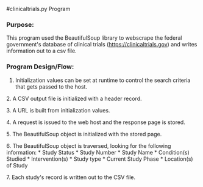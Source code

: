 #clinicaltrials.py Program

### Purpose:
This program used the BeautifulSoup library to webscrape the federal government's database of clinical trials (https://clinicaltrials.gov) and writes information out to a csv file.

### Program Design/Flow:
1. Initialization values can be set at runtime to control the search criteria that gets passed to the host.
<p>
2. A CSV output file is initialized with a header record.
<p>
3. A URL is built from initialization values.
<p>
4. A request is issued to the web host and the response page is stored.
<p>
5. The BeautifulSoup object is initialized with the stored page.
<p>
6. The BeautifulSoup object is traversed, looking for the following information:
	* Study Status
	* Study Number
	* Study Name
	* Condition(s) Studied
	* Intervention(s)
	* Study type
	* Current Study Phase
	* Location(s) of Study
<p>
7. Each study's record is written out to the CSV file.
 